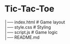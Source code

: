 # Tic-Tac-Toe
│── index.html     # Game layout  
│── style.css      # Styling  
│── script.js      # Game logic  
│── README.md 
